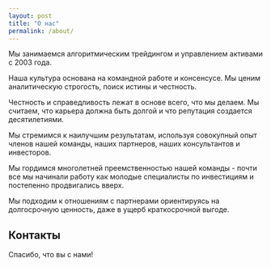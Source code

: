 ```yaml
---
layout: post
title: "О нас"
permalink: /about/
---
```


Мы занимаемся алгоритмическим трейдингом и управлением активами с 2003 года.

Наша культура основана на командной работе и консенсусе. Мы ценим аналитическую строгость, поиск истины и честность.

Честность и справедливость лежат в основе всего, что мы делаем. Мы считаем, что карьера должна быть долгой и что репутация создается десятилетиями.

Мы стремимся к наилучшим результатам, используя совокупный опыт членов нашей команды, наших партнеров, наших консультантов и инвесторов.

Мы гордимся многолетней преемственностью нашей команды - почти все мы начинали работу как молодые специалисты по инвестициям и постепенно продвигались вверх.

Мы подходим к отношениям с партнерами ориентируясь на долгосрочную ценность, даже в ущерб краткосрочной выгоде.

## Контакты

Спасибо, что вы с нами!
